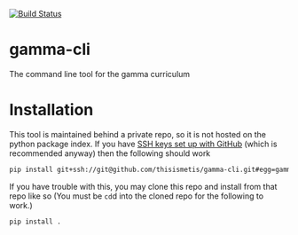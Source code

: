 [![Build Status](https://travis-ci.com/thisismetis/gamma-cli.svg?token=tJ687Bi2a1fC7eLRuHQg&branch=master)](https://travis-ci.com/thisismetis/gamma-cli)

# gamma-cli
The command line tool for the gamma curriculum

# Installation

This tool is maintained behind a private repo, so it is not hosted on the python package index. If you have [SSH keys set up with GitHub](https://help.github.com/articles/connecting-to-github-with-ssh/) (which is recommended anyway) then the following should work

```bash
pip install git+ssh://git@github.com/thisismetis/gamma-cli.git#egg=gamma
```

If you have trouble with this, you may clone this repo and install from that repo like so (You must be `cd`d into the cloned repo for the following to work.)

```
pip install .
```
